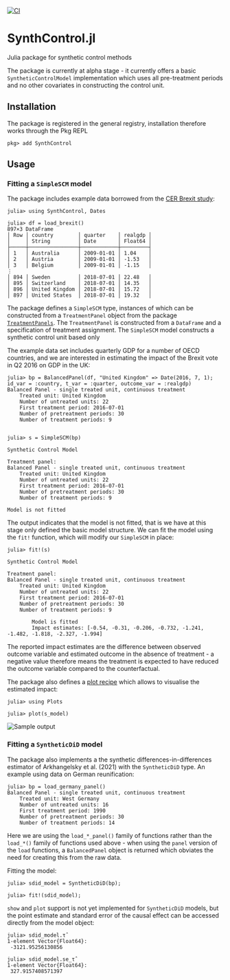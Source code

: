 [![CI](https://github.com/nilshg/SynthControl.jl/actions/workflows/ci.yml/badge.svg)](https://github.com/nilshg/SynthControl.jl/actions/workflows/ci.yml)

# SynthControl.jl
Julia package for synthetic control methods

The package is currently at alpha stage - it currently offers a basic `SyntheticControlModel`
implementation which uses all pre-treatment periods and no other covariates in constructing the
control unit. 

## Installation

The package is registered in the general registry, installation therefore works through the Pkg REPL

```
pkg> add SynthControl
```

## Usage

### Fitting a `SimpleSCM` model

The package includes example data borrowed from the [CER Brexit study](
  https://www.cer.eu/insights/cost-brexit-june-2018):

```
julia> using SynthControl, Dates

julia> df = load_brexit()
897×3 DataFrame
│ Row │ country        │ quarter    │ realgdp │
│     │ String         │ Date       │ Float64 │
├─────┼────────────────┼────────────┼─────────┤
│ 1   │ Australia      │ 2009-01-01 │ 1.04    │
│ 2   │ Austria        │ 2009-01-01 │ -1.53   │
│ 3   │ Belgium        │ 2009-01-01 │ -1.15   │
⋮
│ 894 │ Sweden         │ 2018-07-01 │ 22.48   │
│ 895 │ Switzerland    │ 2018-07-01 │ 14.35   │
│ 896 │ United Kingdom │ 2018-07-01 │ 15.72   │
│ 897 │ United States  │ 2018-07-01 │ 19.32   │
```

The package defines a `SimpleSCM` type, instances of which can be constructed from a
`TreatmentPanel` object from the package
[`TreatmentPanels`](https://github.com/nilshg/TreatmentPanels.jl). The `TreatmentPanel` is
constructed from a `DataFrame` and a specification of treatment assignment. The `SimpleSCM` model
constructs a synthetic control unit based only 

The example data set includes quarterly GDP for a number of OECD countries, and
we are interested in estimating the impact of the Brexit vote in Q2 2016 on GDP
in the UK:

```
julia> bp = BalancedPanel(df, "United Kingdom" => Date(2016, 7, 1); id_var = :country, t_var = :quarter, outcome_var = :realgdp)
Balanced Panel - single treated unit, continuous treatment
    Treated unit: United Kingdom
    Number of untreated units: 22
    First treatment period: 2016-07-01
    Number of pretreatment periods: 30
    Number of treatment periods: 9


julia> s = SimpleSCM(bp)

Synthetic Control Model

Treatment panel:
Balanced Panel - single treated unit, continuous treatment
    Treated unit: United Kingdom
    Number of untreated units: 22
    First treatment period: 2016-07-01
    Number of pretreatment periods: 30
    Number of treatment periods: 9

Model is not fitted
```

The output indicates that the model is not fitted, that is we have at this stage
only defined the basic model structure. We can fit the model using the `fit!`
function, which will modify our `SimpleSCM` in place:

```
julia> fit!(s)

Synthetic Control Model

Treatment panel:
Balanced Panel - single treated unit, continuous treatment
    Treated unit: United Kingdom
    Number of untreated units: 22
    First treatment period: 2016-07-01
    Number of pretreatment periods: 30
    Number of treatment periods: 9

        Model is fitted
        Impact estimates: [-0.54, -0.31, -0.206, -0.732, -1.241, -1.482, -1.818, -2.327, -1.994]
```

The reported impact estimates are the difference between observed outcome variable
and estimated outcome in the absence of treatment - a negative value therefore means
the treatment is expected to have reduced the outcome variable compared to the
counterfactual.

The package also defines a [plot recipe](https://github.com/JuliaPlots/RecipesBase.jl)
which allows to visualise the estimated impact:

```
julia> using Plots

julia> plot(s_model)
```
![Sample output](synthcontrol.png)

### Fitting a `SyntheticDiD` model

The package also implements a the synthetic differences-in-differences estimator of Arkhangelsky et
al. (2021) with the `SyntheticDiD` type. An example using data on German reunification:

```
julia> bp = load_germany_panel()
Balanced Panel - single treated unit, continuous treatment
    Treated unit: West Germany
    Number of untreated units: 16
    First treatment period: 1990
    Number of pretreatment periods: 30
    Number of treatment periods: 14
```

Here we are using the `load_*_panel()` family of functions rather than the `load_*()` family of
functions used above - when using the `panel` version of the `load` functions, a `BalancedPanel`
object is returned which obviates the need for creating this from the raw data. 

Fitting the model:

```
julia> sdid_model = SyntheticDiD(bp);

julia> fit!(sdid_model);
```

`show` and `plot` support is not yet implemented for `SyntheticDiD` models, but the point estimate
and standard error of the causal effect can be accessed directly from the model object:

```
julia> sdid_model.τ̂
1-element Vector{Float64}:
 -3121.95256130856

julia> sdid_model.se_τ̂
1-element Vector{Float64}:
 327.9157408571397
 ```
